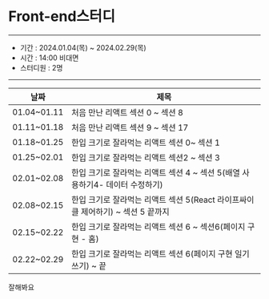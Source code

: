 # Front-end스터디
***
* 기간 : 2024.01.04(목) ~ 2024.02.29(목)
* 시간 : 14:00 비대면
* 스터디원 : 2명
***
|날짜|제목|
|------|---|
|01.04~01.11|처음 만난 리액트 섹션 0 ~ 섹션 8|
|01.11~01.18|처음 만난 리액트 섹션 9 ~ 섹션 17|
|01.18~01.25|한입 크기로 잘라먹는 리액트 섹션 0~ 섹션 1|
|01.25~02.01|한입 크기로 잘라먹는 리액트 섹션2 ~ 섹션 3|
|02.01~02.08|한입 크기로 잘라먹는 리액트 섹션 4 ~ 섹션 5(배열 사용하기4- 데이터 수정하기)|
|02.08~02.15|한입 크기로 잘라먹는 리액트 섹션 5(React 라이프싸이클 제어하기) ~ 섹션 5 끝까지|
|02.15~02.22|한입 크기로 잘라먹는 리액트 섹션 6 ~ 섹션6(페이지 구현 - 홈)|
|02.22~02.29|한입 크기로 잘라먹는 리액트 섹션 6(페이지 구현 일기 쓰기) ~ 끝|

잘해봐요
